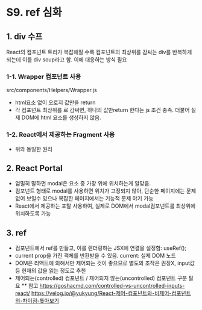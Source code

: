 
# S9. ref 심화

## 1. div 수프 
React의 컴포넌트 트리가 복잡해질 수록
컴포넌트의 최상위를 감싸는 div를 반복하게 되는데 이를 div soup라고 함.
이에 대응하는 방식 필요

### 1-1. Wrapper 컴포넌트 사용
src/components/Helpers/Wrapper.js
- html요소 없이 오로지 값만을 return
- 각 컴포넌트 최상위를 <Wrapper>로 감싸면, 하나의 값만return 한다는 js 조건 충족. 더불어 실제 DOM에 html 요소를 생성하지 않음.

### 1-2. React에서 제공하는 Fragment 사용
- 위와 동일한 원리



## 2. React Portal
- 엄밀히 말하면 modal은 요소 중 가장 위에 위치하는게 알맞음. 
- 컴포넌트 형태로 modal를 사용하면 위치가 고정되지 않아, 단순한 페이지에는 문제 없어 보일수 있으나 복잡한 페이지에서는 기능적 문제 야기 가능
- React에서 제공하는 포탈 사용하여, 실제로 DOM에서 modal컴포넌트를 최상위에 위치하도록 가능



## 3. ref
- 컴포넌트에서 ref를 만들고, 이를 렌더링하는 JSX에 연결을 설정함: useRef();
- current prop을 가진 객체를 반환받을 수 있음. current: 실제 DOM 노드
- DOM은 리액트에 의해서만 제어되는 것이 좋으므로 별도의 조작은 권장X, 
  input값 등 현재의 값을 읽는 정도로 추천
- 제어되는(controlled) 컴포넌트 / 제어되지 않는(uncontrolled) 컴포넌트 구분 필요
    ** 참고 
    https://goshacmd.com/controlled-vs-uncontrolled-inputs-react/
    https://velog.io/@yukyung/React-제어-컴포넌트와-비제어-컴포넌트의-차이점-톺아보기